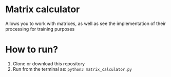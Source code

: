 # Matrix calculator
Allows you to work with matrices, as well as see the implementation of their processing for training purposes

# How to run?
1. Clone or download this repository  
2. Run from the terminal as: ```python3 matrix_calculator.py``` 
